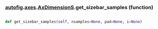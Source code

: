 ### [autofig](autofig.md).[axes](autofig.axes.md).[AxDimensionS](autofig.axes.AxDimensionS.md).get_sizebar_samples (function)


```py

def get_sizebar_samples(self, nsamples=None, pad=None, i=None)

```



